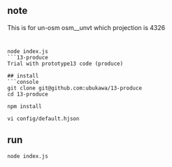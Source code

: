 ## note
This is for un-osm  osm__unvt which projection is 4326  

#  

```console
node index.js
```13-produce
Trial with prototype13 code (produce)

## install
```console
git clone git@github.com:ubukawa/13-produce
cd 13-produce

npm install
  
vi config/default.hjson
```

## run
```console
node index.js
```  
